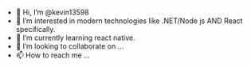- 👋 Hi, I’m @kevin13598
- 👀 I’m interested in modern technologies like .NET/Node js AND React specifically. 
- 🌱 I’m currently learning react native.
- 💞️ I’m looking to collaborate on ...
- 📫 How to reach me ...

<!---
kevin13598/kevin13598 is a ✨ special ✨ repository because its `README.md` (this file) appears on your GitHub profile.
You can click the Preview link to take a look at your changes.
--->
